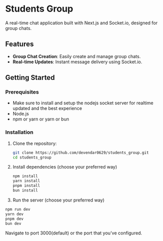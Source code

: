 # Students Group

A real-time chat application built with Next.js and Socket.io, designed for group chats.

## Features

- **Group Chat Creation**: Easily create and manage group chats.
- **Real-time Updates**: Instant message delivery using Socket.io.

## Getting Started

### Prerequisites
- Make sure to install and setup the nodejs socket server for realtime updated and the best experience
- Node.js
- npm or yarn or yarn or bun

### Installation

1. Clone the repository:
   ```bash
   git clone https://github.com/devendar0629/students_group.git
   cd students_group
   ```

2. Install dependencies (choose your preferred way)
   ```bash
   npm install
   yarn install
   pnpm install
   bun install
   ```

3. Run the server (choose your preferred way)
  ```bash
  npm run dev
  yarn dev
  pnpm dev
  bun dev
  ```

Navigate to port 3000(default) or the port that you've configured.
